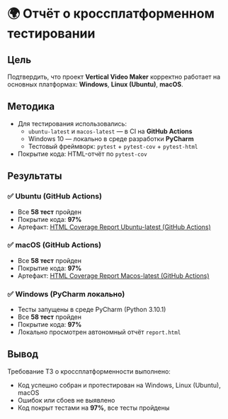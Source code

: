 
# 🌍 Отчёт о кроссплатформенном тестировании

## Цель

Подтвердить, что проект **Vertical Video Maker** корректно работает на основных платформах: **Windows**, **Linux (Ubuntu)**, **macOS**.

## Методика

* Для тестирования использовались:
  * `ubuntu-latest` и `macos-latest` — в CI на **GitHub Actions**
  * Windows 10 — локально в среде разработки **PyCharm**
  * Тестовый фреймворк: `pytest` + `pytest-cov` + `pytest-html`
* Покрытие кода: HTML-отчёт по `pytest-cov`

## Результаты

### ✅ Ubuntu (GitHub Actions)

* Все **58 тест** пройден
* Покрытие кода: **97%**
* Артефакт: [HTML Coverage Report Ubuntu-latest (GitHub Actions)](https://github.com/and67rey/Vertical_Video_Maker/actions/runs/15516616364/artifacts/3283166311)

### ✅ macOS (GitHub Actions)

* Все **58 тест** пройден
* Покрытие кода: **97%**
* Артефакт: [HTML Coverage Report Macos-latest (GitHub Actions)](https://github.com/and67rey/Vertical_Video_Maker/actions/runs/15516616364/artifacts/3283165386)

### ✅ Windows (PyCharm локально)

* Тесты запущены в среде PyCharm (Python 3.10.1)
* Все **58 тест** пройден
* Покрытие кода: **97%**
* Локально просмотрен автономный отчёт `report.html` 

## Вывод

Требование ТЗ о кроссплатформенности выполнено:

* Код успешно собран и протестирован на Windows, Linux (Ubuntu), macOS
* Ошибок или сбоев не выявлено
* Код покрыт тестами на **97%**, все тесты пройдены
